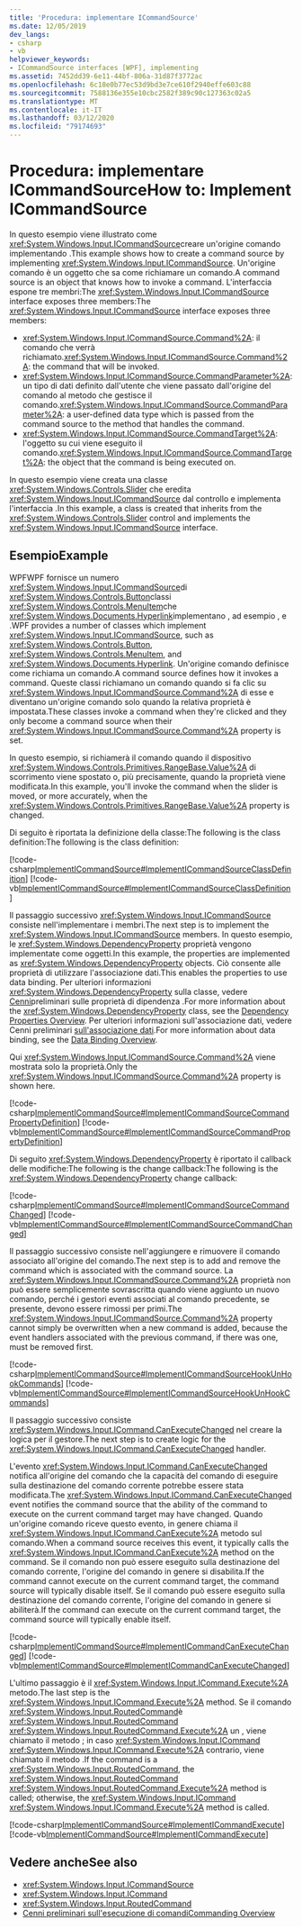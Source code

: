 ```yaml
---
title: 'Procedura: implementare ICommandSource'
ms.date: 12/05/2019
dev_langs:
- csharp
- vb
helpviewer_keywords:
- ICommandSource interfaces [WPF], implementing
ms.assetid: 7452dd39-6e11-44bf-806a-31d87f3772ac
ms.openlocfilehash: 6c18e0b77ec53d9bd3e7ce610f2940effe603c88
ms.sourcegitcommit: 7588136e355e10cbc2582f389c90c127363c02a5
ms.translationtype: MT
ms.contentlocale: it-IT
ms.lasthandoff: 03/12/2020
ms.locfileid: "79174693"
---
```

# <a name="how-to-implement-icommandsource"></a><span data-ttu-id="51bf2-102">Procedura: implementare ICommandSource</span><span class="sxs-lookup"><span data-stu-id="51bf2-102">How to: Implement ICommandSource</span></span>

<span data-ttu-id="51bf2-103">In questo esempio viene illustrato come <xref:System.Windows.Input.ICommandSource>creare un'origine comando implementando .</span><span class="sxs-lookup"><span data-stu-id="51bf2-103">This example shows how to create a command source by implementing <xref:System.Windows.Input.ICommandSource>.</span></span> <span data-ttu-id="51bf2-104">Un'origine comando è un oggetto che sa come richiamare un comando.</span><span class="sxs-lookup"><span data-stu-id="51bf2-104">A command source is an object that knows how to invoke a command.</span></span> <span data-ttu-id="51bf2-105">L'interfaccia espone tre membri:The <xref:System.Windows.Input.ICommandSource> interface exposes three members:</span><span class="sxs-lookup"><span data-stu-id="51bf2-105">The <xref:System.Windows.Input.ICommandSource> interface exposes three members:</span></span>

- <span data-ttu-id="51bf2-106"><xref:System.Windows.Input.ICommandSource.Command%2A>: il comando che verrà richiamato.</span><span class="sxs-lookup"><span data-stu-id="51bf2-106"><xref:System.Windows.Input.ICommandSource.Command%2A>: the command that will be invoked.</span></span>
- <span data-ttu-id="51bf2-107"><xref:System.Windows.Input.ICommandSource.CommandParameter%2A>: un tipo di dati definito dall'utente che viene passato dall'origine del comando al metodo che gestisce il comando.</span><span class="sxs-lookup"><span data-stu-id="51bf2-107"><xref:System.Windows.Input.ICommandSource.CommandParameter%2A>: a user-defined data type which is passed from the command source to the method that handles the command.</span></span>
- <span data-ttu-id="51bf2-108"><xref:System.Windows.Input.ICommandSource.CommandTarget%2A>: l'oggetto su cui viene eseguito il comando.</span><span class="sxs-lookup"><span data-stu-id="51bf2-108"><xref:System.Windows.Input.ICommandSource.CommandTarget%2A>: the object that the command is being executed on.</span></span>

<span data-ttu-id="51bf2-109">In questo esempio viene creata una classe <xref:System.Windows.Controls.Slider> che eredita <xref:System.Windows.Input.ICommandSource> dal controllo e implementa l'interfaccia .</span><span class="sxs-lookup"><span data-stu-id="51bf2-109">In this example, a class is created that inherits from the <xref:System.Windows.Controls.Slider> control and implements the  <xref:System.Windows.Input.ICommandSource> interface.</span></span>
  
## <a name="example"></a><span data-ttu-id="51bf2-110">Esempio</span><span class="sxs-lookup"><span data-stu-id="51bf2-110">Example</span></span>

<span data-ttu-id="51bf2-111">WPFWPF fornisce un numero <xref:System.Windows.Input.ICommandSource>di <xref:System.Windows.Controls.Button>classi <xref:System.Windows.Controls.MenuItem>che <xref:System.Windows.Documents.Hyperlink>implementano , ad esempio , e .</span><span class="sxs-lookup"><span data-stu-id="51bf2-111">WPF provides a number of classes which implement <xref:System.Windows.Input.ICommandSource>, such as <xref:System.Windows.Controls.Button>, <xref:System.Windows.Controls.MenuItem>, and <xref:System.Windows.Documents.Hyperlink>.</span></span> <span data-ttu-id="51bf2-112">Un'origine comando definisce come richiama un comando.</span><span class="sxs-lookup"><span data-stu-id="51bf2-112">A command source defines how it invokes a command.</span></span> <span data-ttu-id="51bf2-113">Queste classi richiamano un comando quando si fa clic su <xref:System.Windows.Input.ICommandSource.Command%2A> di esse e diventano un'origine comando solo quando la relativa proprietà è impostata.</span><span class="sxs-lookup"><span data-stu-id="51bf2-113">These classes invoke a command when they're clicked and they only become a command source when their <xref:System.Windows.Input.ICommandSource.Command%2A> property is set.</span></span>

<span data-ttu-id="51bf2-114">In questo esempio, si richiamerà il comando quando il dispositivo <xref:System.Windows.Controls.Primitives.RangeBase.Value%2A> di scorrimento viene spostato o, più precisamente, quando la proprietà viene modificata.</span><span class="sxs-lookup"><span data-stu-id="51bf2-114">In this example, you'll invoke the command when the slider is moved, or more accurately, when the <xref:System.Windows.Controls.Primitives.RangeBase.Value%2A> property is changed.</span></span>

<span data-ttu-id="51bf2-115">Di seguito è riportata la definizione della classe:The following is the class definition:</span><span class="sxs-lookup"><span data-stu-id="51bf2-115">The following is the class definition:</span></span>

[!code-csharp[ImplementICommandSource#ImplementICommandSourceClassDefinition](~/samples/snippets/csharp/VS_Snippets_Wpf/ImplementICommandSource/CSharp/CommandSlider.cs#implementicommandsourceclassdefinition)]
[!code-vb[ImplementICommandSource#ImplementICommandSourceClassDefinition](~/samples/snippets/visualbasic/VS_Snippets_Wpf/ImplementICommandSource/visualbasic/commandslider.vb#implementicommandsourceclassdefinition)]

<span data-ttu-id="51bf2-116">Il passaggio successivo <xref:System.Windows.Input.ICommandSource> consiste nell'implementare i membri.</span><span class="sxs-lookup"><span data-stu-id="51bf2-116">The next step is to implement the <xref:System.Windows.Input.ICommandSource> members.</span></span> <span data-ttu-id="51bf2-117">In questo esempio, le <xref:System.Windows.DependencyProperty> proprietà vengono implementate come oggetti.</span><span class="sxs-lookup"><span data-stu-id="51bf2-117">In this example, the properties are implemented as <xref:System.Windows.DependencyProperty> objects.</span></span> <span data-ttu-id="51bf2-118">Ciò consente alle proprietà di utilizzare l'associazione dati.</span><span class="sxs-lookup"><span data-stu-id="51bf2-118">This enables the properties to use data binding.</span></span> <span data-ttu-id="51bf2-119">Per ulteriori informazioni <xref:System.Windows.DependencyProperty> sulla classe, vedere [Cenni](dependency-properties-overview.md)preliminari sulle proprietà di dipendenza .</span><span class="sxs-lookup"><span data-stu-id="51bf2-119">For more information about the <xref:System.Windows.DependencyProperty> class, see the [Dependency Properties Overview](dependency-properties-overview.md).</span></span> <span data-ttu-id="51bf2-120">Per ulteriori informazioni sull'associazione dati, vedere Cenni preliminari [sull'associazione dati](../../../desktop-wpf/data/data-binding-overview.md).</span><span class="sxs-lookup"><span data-stu-id="51bf2-120">For more information about data binding, see the [Data Binding Overview](../../../desktop-wpf/data/data-binding-overview.md).</span></span>

<span data-ttu-id="51bf2-121">Qui <xref:System.Windows.Input.ICommandSource.Command%2A> viene mostrata solo la proprietà.</span><span class="sxs-lookup"><span data-stu-id="51bf2-121">Only the <xref:System.Windows.Input.ICommandSource.Command%2A> property is shown here.</span></span>

[!code-csharp[ImplementICommandSource#ImplementICommandSourceCommandPropertyDefinition](~/samples/snippets/csharp/VS_Snippets_Wpf/ImplementICommandSource/CSharp/CommandSlider.cs#implementicommandsourcecommandpropertydefinition)]
[!code-vb[ImplementICommandSource#ImplementICommandSourceCommandPropertyDefinition](~/samples/snippets/visualbasic/VS_Snippets_Wpf/ImplementICommandSource/visualbasic/commandslider.vb#implementicommandsourcecommandpropertydefinition)]  
  
<span data-ttu-id="51bf2-122">Di seguito <xref:System.Windows.DependencyProperty> è riportato il callback delle modifiche:The following is the change callback:</span><span class="sxs-lookup"><span data-stu-id="51bf2-122">The following is the <xref:System.Windows.DependencyProperty> change callback:</span></span>

[!code-csharp[ImplementICommandSource#ImplementICommandSourceCommandChanged](~/samples/snippets/csharp/VS_Snippets_Wpf/ImplementICommandSource/CSharp/CommandSlider.cs#implementicommandsourcecommandchanged)]
[!code-vb[ImplementICommandSource#ImplementICommandSourceCommandChanged](~/samples/snippets/visualbasic/VS_Snippets_Wpf/ImplementICommandSource/visualbasic/commandslider.vb#implementicommandsourcecommandchanged)]

<span data-ttu-id="51bf2-123">Il passaggio successivo consiste nell'aggiungere e rimuovere il comando associato all'origine del comando.</span><span class="sxs-lookup"><span data-stu-id="51bf2-123">The next step is to add and remove the command which is associated with the command source.</span></span> <span data-ttu-id="51bf2-124">La <xref:System.Windows.Input.ICommandSource.Command%2A> proprietà non può essere semplicemente sovrascritta quando viene aggiunto un nuovo comando, perché i gestori eventi associati al comando precedente, se presente, devono essere rimossi per primi.</span><span class="sxs-lookup"><span data-stu-id="51bf2-124">The <xref:System.Windows.Input.ICommandSource.Command%2A> property cannot simply be overwritten when a new command is added, because the event handlers associated with the previous command, if there was one, must be removed first.</span></span>

[!code-csharp[ImplementICommandSource#ImplementICommandSourceHookUnHookCommands](~/samples/snippets/csharp/VS_Snippets_Wpf/ImplementICommandSource/CSharp/CommandSlider.cs#implementicommandsourcehookunhookcommands)]
[!code-vb[ImplementICommandSource#ImplementICommandSourceHookUnHookCommands](~/samples/snippets/visualbasic/VS_Snippets_Wpf/ImplementICommandSource/visualbasic/commandslider.vb#implementicommandsourcehookunhookcommands)]

<span data-ttu-id="51bf2-125">Il passaggio successivo consiste <xref:System.Windows.Input.ICommand.CanExecuteChanged> nel creare la logica per il gestore.</span><span class="sxs-lookup"><span data-stu-id="51bf2-125">The next step is to create logic for the <xref:System.Windows.Input.ICommand.CanExecuteChanged> handler.</span></span>

<span data-ttu-id="51bf2-126">L'evento <xref:System.Windows.Input.ICommand.CanExecuteChanged> notifica all'origine del comando che la capacità del comando di eseguire sulla destinazione del comando corrente potrebbe essere stata modificata.</span><span class="sxs-lookup"><span data-stu-id="51bf2-126">The <xref:System.Windows.Input.ICommand.CanExecuteChanged> event notifies the command source that the ability of the command to execute on the current command target may have changed.</span></span> <span data-ttu-id="51bf2-127">Quando un'origine comando riceve questo evento, in genere chiama il <xref:System.Windows.Input.ICommand.CanExecute%2A> metodo sul comando.</span><span class="sxs-lookup"><span data-stu-id="51bf2-127">When a command source receives this event, it typically calls the <xref:System.Windows.Input.ICommand.CanExecute%2A> method on the command.</span></span> <span data-ttu-id="51bf2-128">Se il comando non può essere eseguito sulla destinazione del comando corrente, l'origine del comando in genere si disabilita.</span><span class="sxs-lookup"><span data-stu-id="51bf2-128">If the command cannot execute on the current command target, the command source will typically disable itself.</span></span> <span data-ttu-id="51bf2-129">Se il comando può essere eseguito sulla destinazione del comando corrente, l'origine del comando in genere si abiliterà.</span><span class="sxs-lookup"><span data-stu-id="51bf2-129">If the command can execute on the current command target, the command source will typically enable itself.</span></span>

[!code-csharp[ImplementICommandSource#ImplementICommandCanExecuteChanged](~/samples/snippets/csharp/VS_Snippets_Wpf/ImplementICommandSource/CSharp/CommandSlider.cs#implementicommandcanexecutechanged)]
[!code-vb[ImplementICommandSource#ImplementICommandCanExecuteChanged](~/samples/snippets/visualbasic/VS_Snippets_Wpf/ImplementICommandSource/visualbasic/commandslider.vb#implementicommandcanexecutechanged)]

<span data-ttu-id="51bf2-130">L'ultimo passaggio è il <xref:System.Windows.Input.ICommand.Execute%2A> metodo.</span><span class="sxs-lookup"><span data-stu-id="51bf2-130">The last step is the <xref:System.Windows.Input.ICommand.Execute%2A> method.</span></span> <span data-ttu-id="51bf2-131">Se il comando <xref:System.Windows.Input.RoutedCommand>è <xref:System.Windows.Input.RoutedCommand> <xref:System.Windows.Input.RoutedCommand.Execute%2A> un , viene chiamato il metodo ; in caso <xref:System.Windows.Input.ICommand> <xref:System.Windows.Input.ICommand.Execute%2A> contrario, viene chiamato il metodo .</span><span class="sxs-lookup"><span data-stu-id="51bf2-131">If the command is a <xref:System.Windows.Input.RoutedCommand>, the <xref:System.Windows.Input.RoutedCommand> <xref:System.Windows.Input.RoutedCommand.Execute%2A> method is called; otherwise, the <xref:System.Windows.Input.ICommand> <xref:System.Windows.Input.ICommand.Execute%2A> method is called.</span></span>

[!code-csharp[ImplementICommandSource#ImplementICommandExecute](~/samples/snippets/csharp/VS_Snippets_Wpf/ImplementICommandSource/CSharp/CommandSlider.cs#implementicommandexecute)]
[!code-vb[ImplementICommandSource#ImplementICommandExecute](~/samples/snippets/visualbasic/VS_Snippets_Wpf/ImplementICommandSource/visualbasic/commandslider.vb#implementicommandexecute)]

## <a name="see-also"></a><span data-ttu-id="51bf2-132">Vedere anche</span><span class="sxs-lookup"><span data-stu-id="51bf2-132">See also</span></span>

- <xref:System.Windows.Input.ICommandSource>
- <xref:System.Windows.Input.ICommand>
- <xref:System.Windows.Input.RoutedCommand>
- [<span data-ttu-id="51bf2-133">Cenni preliminari sull'esecuzione di comandi</span><span class="sxs-lookup"><span data-stu-id="51bf2-133">Commanding Overview</span></span>](commanding-overview.md)
